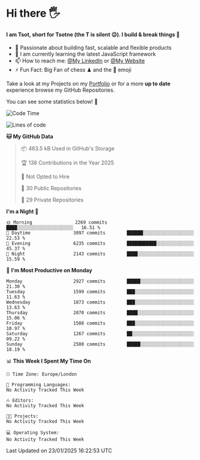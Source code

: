 # Hi there :raised_hand_with_fingers_splayed:
#### I am Tsot, short for Tsotne (the T is silent :wink:). I build & break things :space_invader:
- :telescope: Passionate about building fast, scalable and flexible products
- :seedling: I am currently learning the latest JavaScript framework 
- :mailbox: How to reach me: [@My LinkedIn](https://www.linkedin.com/in/tsotne-gvadzabia/) or [@My Website](https://tsotne.co.uk/contact)
- :zap: Fun Fact: Big Fan of chess ♟ and the 👾 emoji

Take a look at my Projects on my [Portfolio](https://tsotne.co.uk/) or for a more **up to date** experience browse my GitHub Repositories.

You can see some statistics below! :space_invader:
<!--START_SECTION:waka-->
![Code Time](http://img.shields.io/badge/Code%20Time-761%20hrs%202%20mins-blue)

![Lines of code](https://img.shields.io/badge/From%20Hello%20World%20I%27ve%20Written-7.4%20million%20lines%20of%20code-blue)

**🐱 My GitHub Data** 

> 📦 463.5 kB Used in GitHub's Storage 
 > 
> 🏆 138 Contributions in the Year 2025
 > 
> 🚫 Not Opted to Hire
 > 
> 📜 30 Public Repositories 
 > 
> 🔑 29 Private Repositories 
 > 
**I'm a Night 🦉** 

```text
🌞 Morning                2269 commits        ████░░░░░░░░░░░░░░░░░░░░░   16.51 % 
🌆 Daytime                3097 commits        ██████░░░░░░░░░░░░░░░░░░░   22.53 % 
🌃 Evening                6235 commits        ███████████░░░░░░░░░░░░░░   45.37 % 
🌙 Night                  2143 commits        ████░░░░░░░░░░░░░░░░░░░░░   15.59 % 
```
📅 **I'm Most Productive on Monday** 

```text
Monday                   2927 commits        █████░░░░░░░░░░░░░░░░░░░░   21.30 % 
Tuesday                  1599 commits        ███░░░░░░░░░░░░░░░░░░░░░░   11.63 % 
Wednesday                1873 commits        ███░░░░░░░░░░░░░░░░░░░░░░   13.63 % 
Thursday                 2070 commits        ████░░░░░░░░░░░░░░░░░░░░░   15.06 % 
Friday                   1508 commits        ███░░░░░░░░░░░░░░░░░░░░░░   10.97 % 
Saturday                 1267 commits        ██░░░░░░░░░░░░░░░░░░░░░░░   09.22 % 
Sunday                   2500 commits        █████░░░░░░░░░░░░░░░░░░░░   18.19 % 
```


📊 **This Week I Spent My Time On** 

```text
🕑︎ Time Zone: Europe/London

💬 Programming Languages: 
No Activity Tracked This Week

🔥 Editors: 
No Activity Tracked This Week

🐱‍💻 Projects: 
No Activity Tracked This Week

💻 Operating System: 
No Activity Tracked This Week
```


 Last Updated on 23/01/2025 16:22:53 UTC
<!--END_SECTION:waka-->
